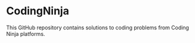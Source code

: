 # CodingNinja
This GitHub repository contains solutions to coding problems from Coding Ninja platforms.
